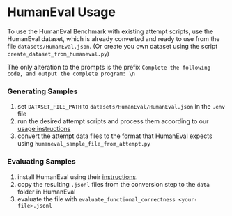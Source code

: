 # HumanEval Usage

To use the HumanEval Benchmark with existing attempt scripts, use the HumanEval dataset, which is already converted and ready to use from the file `datasets/HumanEval.json`.
(Or create you own dataset using the script `create_dataset_from_humaneval.py`)

The only alteration to the prompts is the prefix `Complete the following code, and output the complete program: \n`

### Generating Samples
1. set `DATASET_FILE_PATH` to `datasets/HumanEval/HumanEval.json` in the `.env` file
1. run the desired attempt scripts and process them according to our [usage instructions](../README.md)
1. convert the attempt data files to the format that HumanEval expects using `humaneval_sample_file_from_attempt.py`


### Evaluating Samples
1. install HumanEval using their [instructions](https://github.com/openai/human-eval).
1. copy the resulting `.jsonl` files from the conversion step to the `data` folder in HumanEval
1. evaluate the file with `evaluate_functional_correctness <your-file>.jsonl`

